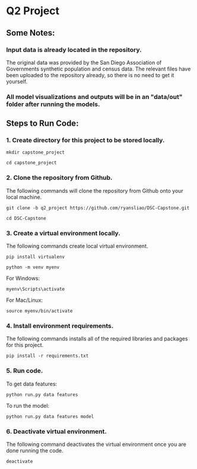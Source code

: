 # Q2 Project

## Some Notes:
### Input data is already located in the repository.
The original data was provided by the San Diego Association of Governments synthetic population and census data. The relevant files have been uploaded to the repository already, so there is no need to get it yourself.
### All model visualizations and outputs will be in an "data/out" folder after running the models.

## Steps to Run Code:
### 1. Create directory for this project to be stored locally.
```
mkdir capstone_project
```
```
cd capstone_project
```

### 2. Clone the repository from Github.
The following commands will clone the repository from Github onto your local machine.
```
git clone -b q2_project https://github.com/ryansliao/DSC-Capstone.git
```
```
cd DSC-Capstone
```

### 3. Create a virtual environment locally.
The following commands create local virtual environment.
```
pip install virtualenv
```
```
python -m venv myenv
```

For Windows:
```
myenv\Scripts\activate
```

For Mac/Linux:
```
source myenv/bin/activate
```

### 4. Install environment requirements.
The following commands installs all of the required libraries and packages for this project.
```
pip install -r requirements.txt
```

### 5. Run code.
To get data features:
```
python run.py data features
```

To run the model:
```
python run.py data features model
```

### 6. Deactivate virtual environment.
The following command deactivates the virtual environment once you are done running the code.
```
deactivate
```
